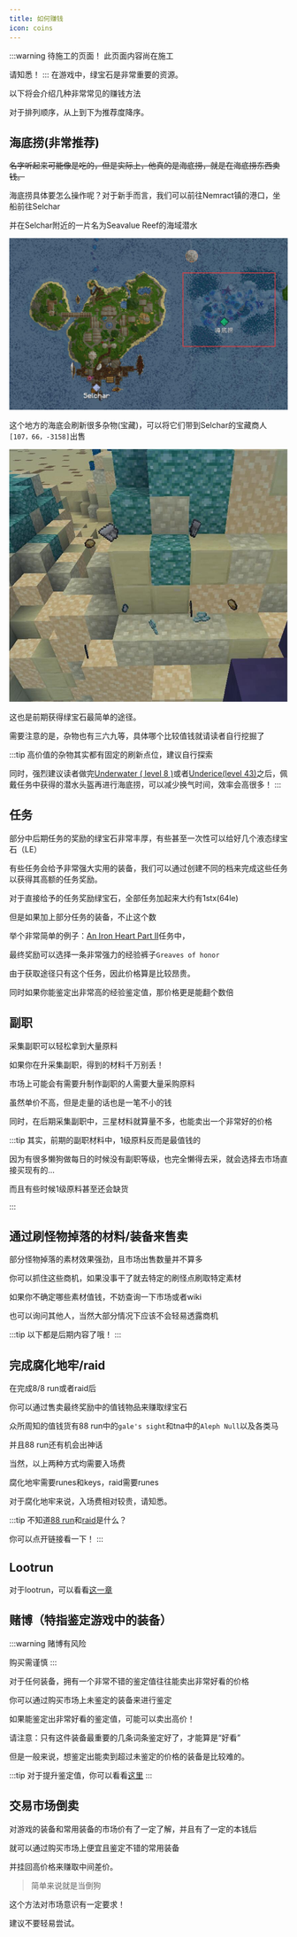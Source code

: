 ```yaml
---
title: 如何赚钱
icon: coins
---
```

:::warning 待施工的页面！
此页面内容尚在施工

请知悉！
:::
在游戏中，绿宝石是非常重要的资源。

以下将会介绍几种非常常见的赚钱方法

对于排列顺序，从上到下为推荐度降序。

## 海底捞(非常推荐)

~~名字听起来可能像是吃的，但是实际上，他真的是海底捞，就是在海底捞东西卖钱。~~

海底捞具体要怎么操作呢？对于新手而言，我们可以前往Nemract镇的港口，坐船前往Selchar

并在Selchar附近的一片名为Seavalue Reef的海域潜水

![](/assets/img/earnle1.jpg)

这个地方的海底会刷新很多杂物(宝藏)，可以将它们带到Selchar的宝藏商人`[107，66，-3158]`出售

![](/assets/img/earnle2.jpg)


这也是前期获得绿宝石最简单的途径。

需要注意的是，杂物也有三六九等，具体哪个比较值钱就请读者自行挖掘了

:::tip
高价值的杂物其实都有固定的刷新点位，建议自行探索

同时，强烈建议读者做完[Underwater ( level 8 )](/quests/lvl1-10/level%208%20%20-%20Underwater.html)或者[Underice(level 43)](/quests/lvl41-50/level%2043%20-%20Underice.html)之后，佩戴任务中获得的潜水头盔再进行海底捞，可以减少换气时间，效率会高很多！
:::

## 任务

部分中后期任务的奖励的绿宝石非常丰厚，有些甚至一次性可以给好几个液态绿宝石（LE）

有些任务会给予非常强大实用的装备，我们可以通过创建不同的档来完成这些任务以获得其高额的任务奖励。

对于直接给予的任务奖励绿宝石，全部任务加起来大约有1stx(64le)

但是如果加上部分任务的装备，不止这个数

举个非常简单的例子：[An Iron Heart Part II](/quests/lvl51-60/level%2058%20-%20An%20Iron%20Heart%20Part%20II.html)任务中，

最终奖励可以选择一条非常强力的经验裤子`Greaves of honor`

由于获取途径只有这个任务，因此价格算是比较昂贵。

同时如果你能鉴定出非常高的经验鉴定值，那价格更是能翻个数倍

## 副职

采集副职可以轻松拿到大量原料

如果你在升采集副职，得到的材料千万别丢！

市场上可能会有需要升制作副职的人需要大量采购原料

虽然单价不高，但是走量的话也是一笔不小的钱

同时，在后期采集副职中，三星材料就算量不多，也能卖出一个非常好的价格

:::tip
其实，前期的副职材料中，1级原料反而是最值钱的

因为有很多懒狗做每日的时候没有副职等级，也完全懒得去采，就会选择去市场直接买现有的...

而且有些时候1级原料甚至还会缺货


:::

## 通过刷怪物掉落的材料/装备来售卖

部分怪物掉落的素材效果强劲，且市场出售数量并不算多

你可以抓住这些商机，如果没事干了就去特定的刷怪点刷取特定素材

如果你不确定哪些素材值钱，不妨查询一下市场或者wiki

也可以询问其他人，当然大部分情况下应该不会轻易透露商机



:::tip
以下都是后期内容了哦！
:::

## 完成腐化地牢/raid

在完成8/8 run或者raid后

你可以通过售卖最终奖励中的值钱物品来赚取绿宝石

众所周知的值钱货有88 run中的`gale's sight`和tna中的`Aleph Null`以及各类马

并且88 run还有机会出神话

当然，以上两种方式均需要入场费

腐化地牢需要runes和keys，raid需要runes

对于腐化地牢来说，入场费相对较贵，请知悉。

:::tip
不知道[88 run](/guide/dungeon.html)和[raid](/guide/raid.html)是什么？

你可以点开链接看一下！
:::
 


## Lootrun

对于lootrun，可以看看[这一章](/guide/lootrun.html)

## 赌博（特指鉴定游戏中的装备）

:::warning
赌博有风险

购买需谨慎
:::

对于任何装备，拥有一个非常不错的鉴定值往往能卖出非常好看的价格

你可以通过购买市场上未鉴定的装备来进行鉴定

如果能鉴定出非常好看的鉴定值，可能可以卖出高价！

请注意：只有这件装备最重要的几条词条鉴定好了，才能算是“好看”

但是一般来说，想鉴定出能卖到超过未鉴定的价格的装备是比较难的。

:::tip
对于提升鉴定值，你可以看看[这里](/guide/npcs.html#提升鉴定值)
:::

## 交易市场倒卖

对游戏的装备和常用装备的市场价有了一定了解，并且有了一定的本钱后

就可以通过购买市场上便宜且鉴定不错的常用装备

并挂回高价格来赚取中间差价。

>简单来说就是当倒狗

这个方法对市场意识有一定要求！

建议不要轻易尝试。



